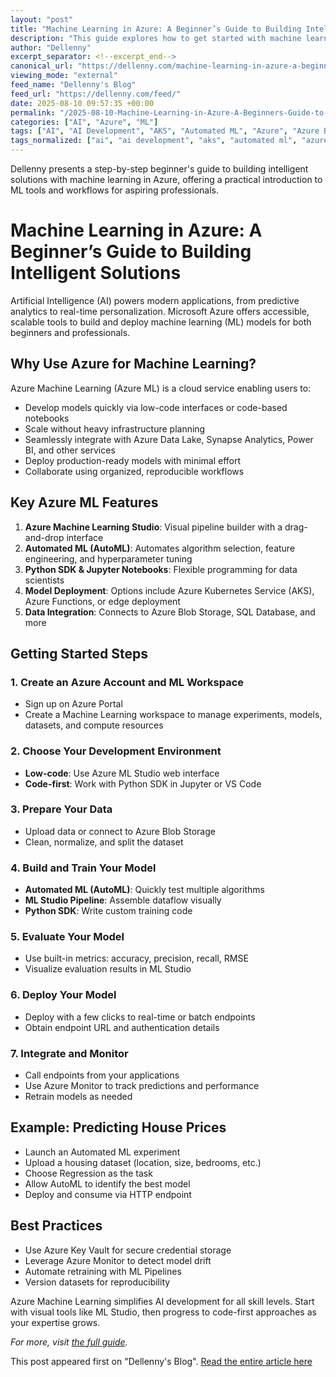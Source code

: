 ```yaml
---
layout: "post"
title: "Machine Learning in Azure: A Beginner’s Guide to Building Intelligent Solutions"
description: "This guide explores how to get started with machine learning on Microsoft Azure, outlining key features of Azure Machine Learning services, the development environment options, and best practices. It walks through practical steps from data preparation to deployment, making it accessible for newcomers and professionals aiming to build intelligent cloud solutions using Microsoft's ML platform."
author: "Dellenny"
excerpt_separator: <!--excerpt_end-->
canonical_url: "https://dellenny.com/machine-learning-in-azure-a-beginners-guide-to-building-intelligent-solutions/"
viewing_mode: "external"
feed_name: "Dellenny's Blog"
feed_url: "https://dellenny.com/feed/"
date: 2025-08-10 09:57:35 +00:00
permalink: "/2025-08-10-Machine-Learning-in-Azure-A-Beginners-Guide-to-Building-Intelligent-Solutions.html"
categories: ["AI", "Azure", "ML"]
tags: ["AI", "AI Development", "AKS", "Automated ML", "Azure", "Azure Blob Storage", "Azure Functions", "Azure Machine Learning", "Azure ML Studio", "Azure Monitor", "Cloud AI", "Data Integration", "Data Preparation", "Jupyter Notebooks", "Key Vault", "Machine Learning", "Microsoft Azure", "ML", "ML Best Practices", "ML Pipelines", "Model Deployment", "Posts", "Python SDK", "Regression"]
tags_normalized: ["ai", "ai development", "aks", "automated ml", "azure", "azure blob storage", "azure functions", "azure machine learning", "azure ml studio", "azure monitor", "cloud ai", "data integration", "data preparation", "jupyter notebooks", "key vault", "machine learning", "microsoft azure", "ml", "ml best practices", "ml pipelines", "model deployment", "posts", "python sdk", "regression"]
---
```


Dellenny presents a step-by-step beginner's guide to building intelligent solutions with machine learning in Azure, offering a practical introduction to ML tools and workflows for aspiring professionals.<!--excerpt_end-->

# Machine Learning in Azure: A Beginner’s Guide to Building Intelligent Solutions

Artificial Intelligence (AI) powers modern applications, from predictive analytics to real-time personalization. Microsoft Azure offers accessible, scalable tools to build and deploy machine learning (ML) models for both beginners and professionals.

## Why Use Azure for Machine Learning?

Azure Machine Learning (Azure ML) is a cloud service enabling users to:

- Develop models quickly via low-code interfaces or code-based notebooks
- Scale without heavy infrastructure planning
- Seamlessly integrate with Azure Data Lake, Synapse Analytics, Power BI, and other services
- Deploy production-ready models with minimal effort
- Collaborate using organized, reproducible workflows

## Key Azure ML Features

1. **Azure Machine Learning Studio**: Visual pipeline builder with a drag-and-drop interface
2. **Automated ML (AutoML)**: Automates algorithm selection, feature engineering, and hyperparameter tuning
3. **Python SDK & Jupyter Notebooks**: Flexible programming for data scientists
4. **Model Deployment**: Options include Azure Kubernetes Service (AKS), Azure Functions, or edge deployment
5. **Data Integration**: Connects to Azure Blob Storage, SQL Database, and more

## Getting Started Steps

### 1. Create an Azure Account and ML Workspace

- Sign up on Azure Portal
- Create a Machine Learning workspace to manage experiments, models, datasets, and compute resources

### 2. Choose Your Development Environment

- **Low-code**: Use Azure ML Studio web interface
- **Code-first**: Work with Python SDK in Jupyter or VS Code

### 3. Prepare Your Data

- Upload data or connect to Azure Blob Storage
- Clean, normalize, and split the dataset

### 4. Build and Train Your Model

- **Automated ML (AutoML)**: Quickly test multiple algorithms
- **ML Studio Pipeline**: Assemble dataflow visually
- **Python SDK**: Write custom training code

### 5. Evaluate Your Model

- Use built-in metrics: accuracy, precision, recall, RMSE
- Visualize evaluation results in ML Studio

### 6. Deploy Your Model

- Deploy with a few clicks to real-time or batch endpoints
- Obtain endpoint URL and authentication details

### 7. Integrate and Monitor

- Call endpoints from your applications
- Use Azure Monitor to track predictions and performance
- Retrain models as needed

## Example: Predicting House Prices

- Launch an Automated ML experiment
- Upload a housing dataset (location, size, bedrooms, etc.)
- Choose Regression as the task
- Allow AutoML to identify the best model
- Deploy and consume via HTTP endpoint

## Best Practices

- Use Azure Key Vault for secure credential storage
- Leverage Azure Monitor to detect model drift
- Automate retraining with ML Pipelines
- Version datasets for reproducibility

Azure Machine Learning simplifies AI development for all skill levels. Start with visual tools like ML Studio, then progress to code-first approaches as your expertise grows.

*For more, visit [the full guide](https://dellenny.com/machine-learning-in-azure-a-beginners-guide-to-building-intelligent-solutions/).*

This post appeared first on "Dellenny's Blog". [Read the entire article here](https://dellenny.com/machine-learning-in-azure-a-beginners-guide-to-building-intelligent-solutions/)

